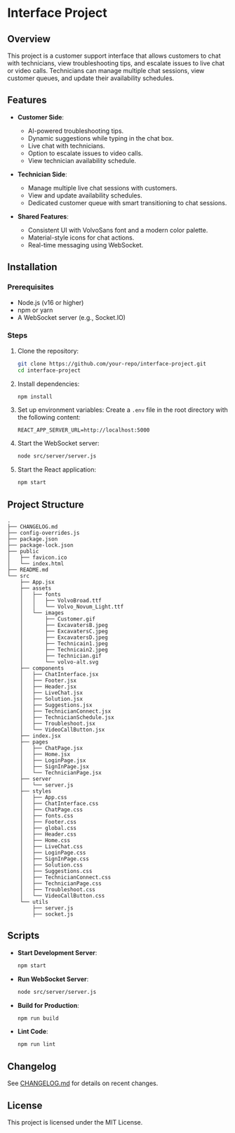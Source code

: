 # Interface Project

## Overview
This project is a customer support interface that allows customers to chat with technicians, view troubleshooting tips, and escalate issues to live chat or video calls. Technicians can manage multiple chat sessions, view customer queues, and update their availability schedules.

## Features
- **Customer Side**:
  - AI-powered troubleshooting tips.
  - Dynamic suggestions while typing in the chat box.
  - Live chat with technicians.
  - Option to escalate issues to video calls.
  - View technician availability schedule.

- **Technician Side**:
  - Manage multiple live chat sessions with customers.
  - View and update availability schedules.
  - Dedicated customer queue with smart transitioning to chat sessions.

- **Shared Features**:
  - Consistent UI with VolvoSans font and a modern color palette.
  - Material-style icons for chat actions.
  - Real-time messaging using WebSocket.

## Installation

### Prerequisites
- Node.js (v16 or higher)
- npm or yarn
- A WebSocket server (e.g., Socket.IO)

### Steps
1. Clone the repository:
   ```bash
   git clone https://github.com/your-repo/interface-project.git
   cd interface-project
   ```

2. Install dependencies:
   ```bash
   npm install
   ```

3. Set up environment variables:
   Create a `.env` file in the root directory with the following content:
   ```
   REACT_APP_SERVER_URL=http://localhost:5000
   ```

4. Start the WebSocket server:
   ```bash
   node src/server/server.js
   ```

5. Start the React application:
   ```bash
   npm start
   ```

## Project Structure
```
.
├── CHANGELOG.md
├── config-overrides.js
├── package.json
├── package-lock.json
├── public
│   ├── favicon.ico
│   └── index.html
├── README.md
└── src
    ├── App.jsx
    ├── assets
    │   ├── fonts
    │   │   ├── VolvoBroad.ttf
    │   │   └── Volvo_Novum_Light.ttf
    │   └── images
    │       ├── Customer.gif
    │       ├── ExcavatersB.jpeg
    │       ├── ExcavatersC.jpeg
    │       ├── ExcavatersD.jpeg
    │       ├── Technicain1.jpeg
    │       ├── Technicain2.jpeg
    │       ├── Technician.gif
    │       └── volvo-alt.svg
    ├── components
    │   ├── ChatInterface.jsx
    │   ├── Footer.jsx
    │   ├── Header.jsx
    │   ├── LiveChat.jsx
    │   ├── Solution.jsx
    │   ├── Suggestions.jsx
    │   ├── TechnicianConnect.jsx
    │   ├── TechnicianSchedule.jsx
    │   ├── Troubleshoot.jsx
    │   └── VideoCallButton.jsx
    ├── index.jsx
    ├── pages
    │   ├── ChatPage.jsx
    │   ├── Home.jsx
    │   ├── LoginPage.jsx
    │   ├── SignInPage.jsx
    │   └── TechnicianPage.jsx
    ├── server
    │   └── server.js
    ├── styles
    │   ├── App.css
    │   ├── ChatInterface.css
    │   ├── ChatPage.css
    │   ├── fonts.css
    │   ├── Footer.css
    │   ├── global.css
    │   ├── Header.css
    │   ├── Home.css
    │   ├── LiveChat.css
    │   ├── LoginPage.css
    │   ├── SignInPage.css
    │   ├── Solution.css
    │   ├── Suggestions.css
    │   ├── TechnicianConnect.css
    │   ├── TechnicianPage.css
    │   ├── Troubleshoot.css
    │   └── VideoCallButton.css
    └── utils
        ├── server.js
        ├── socket.js
```

## Scripts
- **Start Development Server**:
  ```bash
  npm start
  ```
- **Run WebSocket Server**:
  ```bash
  node src/server/server.js
  ```
- **Build for Production**:
  ```bash
  npm run build
  ```
- **Lint Code**:
  ```bash
  npm run lint
  ```

## Changelog
See [CHANGELOG.md](./CHANGELOG.md) for details on recent changes.

## License
This project is licensed under the MIT License.
